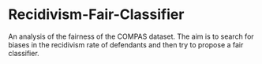 # Recidivism-Fair-Classifier
An analysis of the fairness of the COMPAS dataset. The aim is to search for biases in the recidivism rate of defendants and then try to propose a fair classifier.
